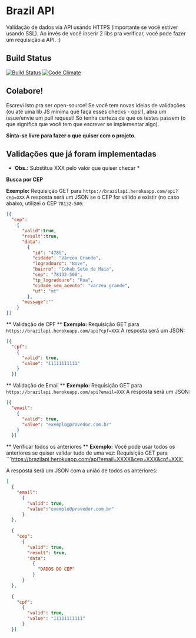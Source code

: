 Brazil API
==========

Validação de dados via API usando HTTPS (importante se você estiver usando SSL). Ao invés de você inserir 2 libs pra verificar, você pode fazer um requisição a API. :)




Build Status
------------
[![Build Status](https://travis-ci.org/runeroniek/brazil-api.png?branch=master)](https://travis-ci.org/runeroniek/brazil-api) [![Code Climate](https://codeclimate.com/badge.png)](https://codeclimate.com/github/runeroniek/brazil-api)




Colabore!
---------

Escrevi isto pra ser open-source! Se você tem novas ideias de validações (ou até uma lib JS mínima que faça esses checks - ops!), abra um issue/envie um pull request! Só tenha certeza de que os testes passem (o que significa que você tem que escrever se implementar algo). 

**Sinta-se livre para fazer o que quiser com o projeto.**




Validações que já foram implementadas
-------------------

* **Obs.:**  Substitua XXX pelo valor que quiser checar *

**Busca por CEP**

**Exemplo:** Requisição GET para ```https://brazilapi.herokuapp.com/api?cep=XXX```
A resposta será um JSON se o CEP for válido e existir (no caso abaixo, utilizei o CEP `78132-500`:

```json
[{
  "cep": 
    {
      "valid":true,
      "result":true,
      "data":
        {
          "id": "4785",
          "cidade": "Várzea Grande",
          "logradouro": "Nove",
          "bairro": "Cohab Sete de Maio",
          "cep": "78132-500",
          "tp_logradouro": "Rua",
          "cidade_sem_acento": "varzea grande",
          "uf": "mt"
        },
      "message":""
    }
}]
```


** Validação de CPF **
**Exemplo:** Requisição GET para  ```https://brazilapi.herokuapp.com/api?cpf=XXX```
A resposta será um JSON:

```json
[{
  "cpf":
    {
      "valid": true,
      "value": "11111111111"
    }
  }]
```

** Validação de Email **
**Exemplo:** Requisição GET para ```https://brazilapi.herokuapp.com/api?email=XXX```
A resposta será um JSON:

```json
[{
  "email":
    {
      "valid": true,
      "value": "exemplo@provedor.com.br"
    }
  }]
```

** Verificar todos os anteriores **
**Exemplo:** Você pode usar todos os anteriores se quiser validar tudo de uma vez:
Requisição GET para ```https://brazilapi.herokuapp.com/api?email=XXXX&cep=XXX&cpf=XXX`

A resposta será um JSON com a união de todos os anteriores:

```json
[
  {
    "email":
      {
        "valid": true,
        "value":"exemplo@provedor.com.br"
      }
  },
  
  {
    "cep":
      {
        "valid": true,
        "result": true,
        "data":
          {
            "DADOS DO CEP"
          }
      }
  },
  
  {
    "cpf":
      {
        "valid": true,
        "value": "11111111111"
      }
  }]

```

